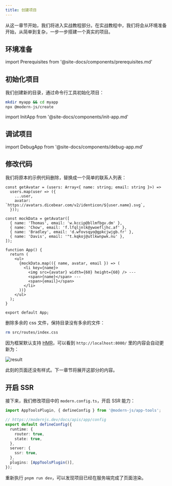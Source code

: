 ```yaml
---
title: 创建项目
---
```


从这一章节开始，我们将进入实战教程部分。在实战教程中，我们将会从环境准备开始，从简单到复杂，一步一步搭建一个真实的项目。

## 环境准备

import Prerequisites from '@site-docs/components/prerequisites.md'

<Prerequisites />

## 初始化项目

我们创建新的目录，通过命令行工具初始化项目：

```bash
mkdir myapp && cd myapp
npx @modern-js/create
```

import InitApp from '@site-docs/components/init-app.md'

<InitApp />

## 调试项目

import DebugApp from '@site-docs/components/debug-app.md'

<DebugApp />

## 修改代码

我们将原本的示例代码删除，替换成一个简单的联系人列表：

```tsx title="src/routes/page.tsx"
const getAvatar = (users: Array<{ name: string; email: string }>) =>
  users.map(user => ({
    ...user,
    avatar: `https://avatars.dicebear.com/v2/identicon/${user.name}.svg`,
  }));

const mockData = getAvatar([
  { name: 'Thomas', email: 'w.kccip@bllmfbgv.dm' },
  { name: 'Chow', email: 'f.lfqljnlk@ywoefljhc.af' },
  { name: 'Bradley', email: 'd.wfovsqyo@gpkcjwjgb.fr' },
  { name: 'Davis', email: '"t.kqkoj@utlkwnpwk.nu' },
]);

function App() {
  return (
    <ul>
      {mockData.map(({ name, avatar, email }) => (
        <li key={name}>
          <img src={avatar} width={60} height={60} /> ---
          <span>{name}</span> ---
          <span>{email}</span>
        </li>
      ))}
    </ul>
  );
}

export default App;
```

删除多余的 css 文件，保持目录没有多余的文件：

```bash
rm src/routes/index.css
```

因为框架默认支持 [HMR](https://webpack.js.org/concepts/hot-module-replacement/)，可以看到 `http://localhost:8080/` 里的内容会自动更新为：

![result](https://lf3-static.bytednsdoc.com/obj/eden-cn/zq-uylkvt/ljhwZthlaukjlkulzlp/screenshot-20221214-141909.png)

此刻的页面还没有样式。下一章节将展开这部分的内容。

## 开启 SSR

接下来，我们修改项目中的 `modern.config.ts`，开启 SSR 能力：

```ts
import AppToolsPlugin, { defineConfig } from '@modern-js/app-tools';

// https://modernjs.dev/docs/apis/app/config
export default defineConfig({
  runtime: {
    router: true,
    state: true,
  },
  server: {
    ssr: true,
  },
  plugins: [AppToolsPlugin()],
});
```

重新执行 `pnpm run dev`，可以发现项目已经在服务端完成了页面渲染。
